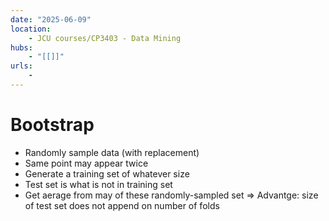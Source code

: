```yaml
---
date: "2025-06-09"
location: 
    - JCU courses/CP3403 - Data Mining
hubs: 
    - "[[]]"
urls:
    - 
---
```


# Bootstrap
+ Randomly sample data (with replacement)
+ Same point may appear twice
+ Generate a training set of whatever size
+ Test set is what is not in training set
+ Get aerage from may of these randomly-sampled set
=> Advantge: size of test set does not append on number of folds
